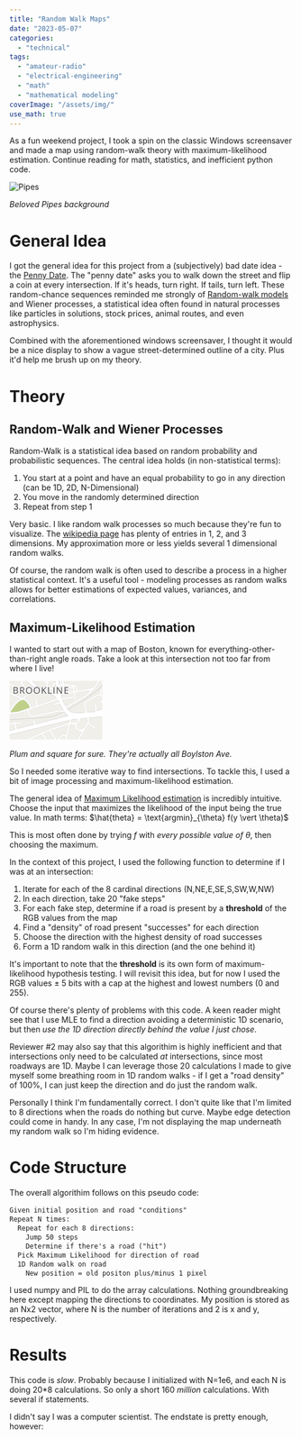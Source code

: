 ```yaml
---
title: "Random Walk Maps"
date: "2023-05-07"
categories:
  - "technical"
tags:
  - "amateur-radio"
  - "electrical-engineering"
  - "math"
  - "mathematical modeling"
coverImage: "/assets/img/"
use_math: true
---
```


As a fun weekend project, I took a spin on the classic Windows screensaver and made a map using random-walk theory with maximum-likelihood estimation. Continue reading for math, statistics, and inefficient python code.

![Pipes](https://www.august.com.au/wp-content/uploads/2016/06/Pipes.gif)

_Beloved Pipes background_

# General Idea

I got the general idea for this project from a (subjectively) bad date idea - the [Penny Date](https://www.thepennyhoarder.com/save-money/penny-date-idea/). The "penny date" asks you to walk down the street and flip a coin at every intersection. If it's heads, turn right. If tails, turn left. These random-chance sequences reminded me strongly of [Random-walk models](https://en.wikipedia.org/wiki/Random_walk) and Wiener processes, a statistical idea often found in natural processes like particles in solutions, stock prices, animal routes, and even astrophysics.

Combined with the aforementioned windows screensaver, I thought it would be a nice display to show a vague street-determined outline of a city. Plus it'd help me brush up on my theory.

# Theory

## Random-Walk and Wiener Processes

Random-Walk is a statistical idea based on random probability and probabilistic sequences. The central idea holds (in non-statistical terms):

1. You start at a point and have an equal probability to go in any direction (can be 1D, 2D, N-Dimensional)
2. You move in the randomly determined direction
3. Repeat from step 1

Very basic. I like random walk processes so much because they're fun to visualize. The [wikipedia page](https://en.wikipedia.org/wiki/Random_walk#) has plenty of entries in 1, 2, and 3 dimensions. My approximation more or less yields several 1 dimensional random walks.

Of course, the random walk is often used to describe a process in a higher statistical context. It's a useful tool - modeling processes as random walks allows for better estimations of expected values, variances, and correlations. 

## Maximum-Likelihood Estimation

I wanted to start out with a map of Boston, known for everything-other-than-right angle roads. Take a look at this intersection not too far from where I live! 

![Brookline](/assets/img/brookline_int.png)

_Plum and square for sure. They're actually all Boylston Ave._

So I needed some iterative way to find intersections. To tackle this, I used a bit of image processing and maximum-likelihood estimation.

The general idea of [Maximum Likelihood estimation](https://en.wikipedia.org/wiki/Maximum_likelihood_estimation) is incredibly intuitive. Choose the input that maximizes the likelihood of the input being the true value. In math terms: $\hat{theta} = \text{argmin}_{\theta} f(y \vert \theta)$

This is most often done by trying $f$ with _every possible value of $\theta$_, then choosing the maximum.

In the context of this project, I used the following function to determine if I was at an intersection:

1. Iterate for each of the 8 cardinal directions (N,NE,E,SE,S,SW,W,NW)
2. In each direction, take 20 "fake steps"
3. For each fake step, determine if a road is present by a **threshold** of the RGB values from the map
4. Find a "density" of road present "successes" for each direction
5. Choose the direction with the highest density of road successes
6. Form a 1D random walk in this direction (and the one behind it)

It's important to note that the **threshold** is its own form of maximum-likelihood hypothesis testing. I will revisit this idea, but for now I used the RGB values $\pm$ 5 bits with a cap at the highest and lowest numbers (0 and 255).

Of course there's plenty of problems with this code. A keen reader might see that I use MLE to find a direction avoiding a deterministic 1D scenario, but then _use the 1D direction directly behind the value I just chose_.

Reviewer #2 may also say that this algorithim is highly inefficient and that intersections only need to be calculated _at_ intersections, since most roadways are 1D. Maybe I can leverage those 20 calculations I made to give myself some breathing room in 1D random walks - if I get a "road density" of 100%, I can just keep the direction and do just the random walk.

Personally I think I'm fundamentally correct. I don't quite like that I'm limited to 8 directions when the roads do nothing but curve. Maybe edge detection could come in handy. In any case, I'm not displaying the map underneath my random walk so I'm hiding evidence.

# Code Structure

The overall algorithim follows on this pseudo code:

    Given initial position and road "conditions"
    Repeat N times:
      Repeat for each 8 directions:
        Jump 50 steps
        Determine if there's a road ("hit")
      Pick Maximum Likelihood for direction of road
      1D Random walk on road
        New position = old positon plus/minus 1 pixel

I used numpy and PIL to do the array calculations. Nothing groundbreaking here except mapping the directions to coordinates. My position is stored as an Nx2 vector, where N is the number of iterations and 2 is x and y, respectively.

# Results

This code is _slow_. Probably because I initialized with N=1e6, and each N is doing 20*8 calculations. So only a short 160 _million_ calculations. With several if statements.

I didn't say I was a computer scientist. The endstate is pretty enough, however:

